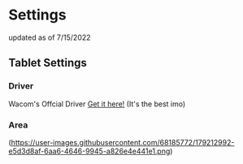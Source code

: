 # Settings

updated as of 7/15/2022
  
## Tablet Settings

### Driver
Wacom's Offcial Driver <a href="https://www.wacom.com/en-us/support/product-support/drivers">Get it here!</a> (It's the best imo)

### Area 
(https://user-images.githubusercontent.com/68185772/179212992-e5d3d8af-6aa6-4646-9945-a826e4e441e1.png)

